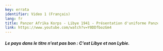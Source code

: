 ```yaml
---
key: errata
identifier: Video 1 (Français)
lang: fr
title: Panzer Afrika Korps - Libye 1941 - Présentation d'uniforme Panzer
link: https://www.youtube.com/watch?v=Y0DDfbozGm4
---
```

##### Le pays dans le titre n'est pas bon : C'est Libye et non Lybie.
